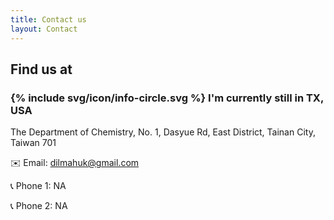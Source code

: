 ```yaml
---
title: Contact us
layout: Contact
---
```


<h2 class="custom-heading">
Find us at
</h2>
<h3 class="custom-subheading">
  <span class="icon-title">
    {% include svg/icon/info-circle.svg %}
  </span>I'm currently still in TX, USA
</h3>
The Department of Chemistry,
No. 1, Dasyue Rd, East District, Tainan City, Taiwan 701

✉️ Email: dilmahuk@gmail.com

📞 Phone 1: NA

📞 Phone 2: NA
